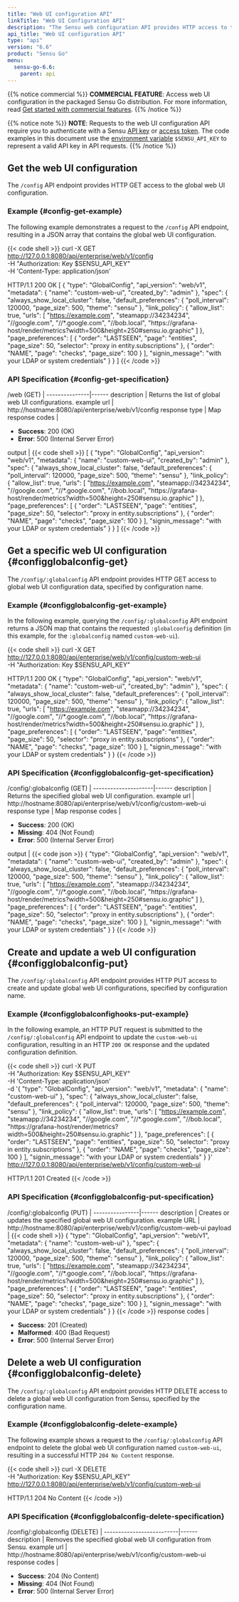 ```yaml
---
title: "Web UI configuration API"
linkTitle: "Web UI Configuration API"
description: "The Sensu web configuration API provides HTTP access to the global web UI configuration. This reference includes examples for returning the global web UI configuration and adding or updating the web UI configuration. Read on for the full reference."
api_title: "Web UI configuration API"
type: "api"
version: "6.6"
product: "Sensu Go"
menu:
  sensu-go-6.6:
    parent: api
---
```


{{% notice commercial %}}
**COMMERCIAL FEATURE**: Access web UI configuration in the packaged Sensu Go distribution.
For more information, read [Get started with commercial features](../../commercial/).
{{% /notice %}}

{{% notice note %}}
**NOTE**: Requests to the web UI configuration API require you to authenticate with a Sensu [API key](../#configure-an-environment-variable-for-api-key-authentication) or [access token](../#authenticate-with-the-authentication-api).
The code examples in this document use the [environment variable](../#configure-an-environment-variable-for-api-key-authentication) `$SENSU_API_KEY` to represent a valid API key in API requests.
{{% /notice %}}

## Get the web UI configuration

The `/config` API endpoint provides HTTP GET access to the global web UI configuration.

### Example {#config-get-example}

The following example demonstrates a request to the `/config` API endpoint, resulting in a JSON array that contains the global web UI configuration.

{{< code shell >}}
curl -X GET \
http://127.0.0.1:8080/api/enterprise/web/v1/config \
-H "Authorization: Key $SENSU_API_KEY" \
-H 'Content-Type: application/json'

HTTP/1.1 200 OK
[
  {
    "type": "GlobalConfig",
    "api_version": "web/v1",
    "metadata": {
      "name": "custom-web-ui",
      "created_by": "admin"
    },
    "spec": {
      "always_show_local_cluster": false,
      "default_preferences": {
        "poll_interval": 120000,
        "page_size": 500,
        "theme": "sensu"
      },
      "link_policy": {
        "allow_list": true,
        "urls": [
          "https://example.com",
          "steamapp://34234234",
          "//google.com",
          "//*.google.com",
          "//bob.local",
          "https://grafana-host/render/metrics?width=500&height=250#sensu.io.graphic"
        ]
      },
      "page_preferences": [
        {
          "order": "LASTSEEN",
          "page": "entities",
          "page_size": 50,
          "selector": "proxy in entity.subscriptions"
        },
        {
          "order": "NAME",
          "page": "checks",
          "page_size": 100
        }
      ],
      "signin_message": "with your LDAP or system credentials"
    }
  }
]
{{< /code >}}

### API Specification {#config-get-specification}

/web (GET)  | 
---------------|------
description    | Returns the list of global web UI configurations.
example url    | http://hostname:8080/api/enterprise/web/v1/config
response type  | Map
response codes | <ul><li>**Success**: 200 (OK)</li><li>**Error**: 500 (Internal Server Error)</li></ul>
output         | {{< code shell >}}
[
  {
    "type": "GlobalConfig",
    "api_version": "web/v1",
    "metadata": {
      "name": "custom-web-ui",
      "created_by": "admin"
    },
    "spec": {
      "always_show_local_cluster": false,
      "default_preferences": {
        "poll_interval": 120000,
        "page_size": 500,
        "theme": "sensu"
      },
      "link_policy": {
        "allow_list": true,
        "urls": [
          "https://example.com",
          "steamapp://34234234",
          "//google.com",
          "//*.google.com",
          "//bob.local",
          "https://grafana-host/render/metrics?width=500&height=250#sensu.io.graphic"
        ]
      },
      "page_preferences": [
        {
          "order": "LASTSEEN",
          "page": "entities",
          "page_size": 50,
          "selector": "proxy in entity.subscriptions"
        },
        {
          "order": "NAME",
          "page": "checks",
          "page_size": 100
        }
      ],
      "signin_message": "with your LDAP or system credentials"
    }
  }
]
{{< /code >}}

## Get a specific web UI configuration {#configglobalconfig-get}

The `/config/:globalconfig` API endpoint provides HTTP GET access to global web UI configuration data, specified by configuration name.

### Example {#configglobalconfig-get-example}

In the following example, querying the `/config/:globalconfig` API endpoint returns a JSON map that contains the requested `:globalconfig` definition (in this example, for the `:globalconfig` named `custom-web-ui`).

{{< code shell >}}
curl -X GET \
http://127.0.0.1:8080/api/enterprise/web/v1/config/custom-web-ui \
-H "Authorization: Key $SENSU_API_KEY"

HTTP/1.1 200 OK
{
  "type": "GlobalConfig",
  "api_version": "web/v1",
  "metadata": {
    "name": "custom-web-ui",
    "created_by": "admin"
  },
  "spec": {
    "always_show_local_cluster": false,
    "default_preferences": {
      "poll_interval": 120000,
      "page_size": 500,
      "theme": "sensu"
    },
    "link_policy": {
      "allow_list": true,
      "urls": [
        "https://example.com",
        "steamapp://34234234",
        "//google.com",
        "//*.google.com",
        "//bob.local",
        "https://grafana-host/render/metrics?width=500&height=250#sensu.io.graphic"
      ]
    },
    "page_preferences": [
      {
        "order": "LASTSEEN",
        "page": "entities",
        "page_size": 50,
        "selector": "proxy in entity.subscriptions"
      },
      {
        "order": "NAME",
        "page": "checks",
        "page_size": 100
      }
    ],
    "signin_message": "with your LDAP or system credentials"
  }
}
{{< /code >}}

### API Specification {#configglobalconfig-get-specification}

/config/:globalconfig (GET) | 
---------------------|------
description          | Returns the specified global web UI configuration.
example url          | http://hostname:8080/api/enterprise/web/v1/config/custom-web-ui
response type        | Map
response codes       | <ul><li>**Success**: 200 (OK)</li><li> **Missing**: 404 (Not Found)</li><li>**Error**: 500 (Internal Server Error)</li></ul>
output               | {{< code json >}}
{
  "type": "GlobalConfig",
  "api_version": "web/v1",
  "metadata": {
    "name": "custom-web-ui",
    "created_by": "admin"
  },
  "spec": {
    "always_show_local_cluster": false,
    "default_preferences": {
      "poll_interval": 120000,
      "page_size": 500,
      "theme": "sensu"
    },
    "link_policy": {
      "allow_list": true,
      "urls": [
        "https://example.com",
        "steamapp://34234234",
        "//google.com",
        "//*.google.com",
        "//bob.local",
        "https://grafana-host/render/metrics?width=500&height=250#sensu.io.graphic"
      ]
    },
    "page_preferences": [
      {
        "order": "LASTSEEN",
        "page": "entities",
        "page_size": 50,
        "selector": "proxy in entity.subscriptions"
      },
      {
        "order": "NAME",
        "page": "checks",
        "page_size": 100
      }
    ],
    "signin_message": "with your LDAP or system credentials"
  }
}
{{< /code >}}

## Create and update a web UI configuration {#configglobalconfig-put}

The `/config/:globalconfig` API endpoint provides HTTP PUT access to create and update global web UI configurations, specified by configuration name.

### Example {#configglobalconfighooks-put-example}

In the following example, an HTTP PUT request is submitted to the `/config/:globalconfig` API endpoint to update the `custom-web-ui` configuration, resulting in an HTTP `200 OK` response and the updated configuration definition.

{{< code shell >}}
curl -X PUT \
-H "Authorization: Key $SENSU_API_KEY" \
-H 'Content-Type: application/json' \
-d '{
  "type": "GlobalConfig",
  "api_version": "web/v1",
  "metadata": {
    "name": "custom-web-ui"
  },
  "spec": {
    "always_show_local_cluster": false,
    "default_preferences": {
      "poll_interval": 120000,
      "page_size": 500,
      "theme": "sensu"
    },
    "link_policy": {
      "allow_list": true,
      "urls": [
        "https://example.com",
        "steamapp://34234234",
        "//google.com",
        "//*.google.com",
        "//bob.local",
        "https://grafana-host/render/metrics?width=500&height=250#sensu.io.graphic"
      ]
    },
    "page_preferences": [
      {
        "order": "LASTSEEN",
        "page": "entities",
        "page_size": 50,
        "selector": "proxy in entity.subscriptions"
      },
      {
        "order": "NAME",
        "page": "checks",
        "page_size": 100
      }
    ],
    "signin_message": "with your LDAP or system credentials"
  }
}' \
http://127.0.0.1:8080/api/enterprise/web/v1/config/custom-web-ui

HTTP/1.1 201 Created
{{< /code >}}

### API Specification {#configglobalconfig-put-specification}

/config/:globalconfig (PUT) | 
----------------|------
description     | Creates or updates the specified global web UI configuration.
example URL     | http://hostname:8080/api/enterprise/web/v1/config/custom-web-ui
payload         | {{< code shell >}}
{
  "type": "GlobalConfig",
  "api_version": "web/v1",
  "metadata": {
    "name": "custom-web-ui"
  },
  "spec": {
    "always_show_local_cluster": false,
    "default_preferences": {
      "poll_interval": 120000,
      "page_size": 500,
      "theme": "sensu"
    },
    "link_policy": {
      "allow_list": true,
      "urls": [
        "https://example.com",
        "steamapp://34234234",
        "//google.com",
        "//*.google.com",
        "//bob.local",
        "https://grafana-host/render/metrics?width=500&height=250#sensu.io.graphic"
      ]
    },
    "page_preferences": [
      {
        "order": "LASTSEEN",
        "page": "entities",
        "page_size": 50,
        "selector": "proxy in entity.subscriptions"
      },
      {
        "order": "NAME",
        "page": "checks",
        "page_size": 100
      }
    ],
    "signin_message": "with your LDAP or system credentials"
  }
}
{{< /code >}}
response codes  | <ul><li>**Success**: 201 (Created)</li><li>**Malformed**: 400 (Bad Request)</li><li>**Error**: 500 (Internal Server Error)</li></ul>

## Delete a web UI configuration {#configglobalconfig-delete}

The `/config/:globalconfig` API endpoint provides HTTP DELETE access to delete a global web UI configuration from Sensu, specified by the configuration name.

### Example {#configglobalconfig-delete-example}

The following example shows a request to the `/config/:globalconfig` API endpoint to delete the global web UI configuration named `custom-web-ui`, resulting in a successful HTTP `204 No Content` response.

{{< code shell >}}
curl -X DELETE \
-H "Authorization: Key $SENSU_API_KEY" \
http://127.0.0.1:8080/api/enterprise/web/v1/config/custom-web-ui

HTTP/1.1 204 No Content
{{< /code >}}

### API Specification {#configglobalconfig-delete-specification}

/config/:globalconfig (DELETE) | 
--------------------------|------
description               | Removes the specified global web UI configuration from Sensu.
example url               | http://hostname:8080/api/enterprise/web/v1/config/custom-web-ui
response codes            | <ul><li>**Success**: 204 (No Content)</li><li>**Missing**: 404 (Not Found)</li><li>**Error**: 500 (Internal Server Error)</li></ul>
